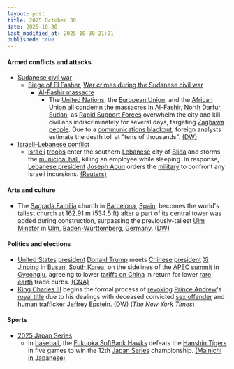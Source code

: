 ```yaml
---
layout: post
title: 2025 October 30
date: 2025-10-30
last_modified_at: 2025-10-30 21:01
published: true
---
```



#### Armed conflicts and attacks

* [Sudanese civil war](https://en.wikipedia.org/wiki/Sudanese_civil_war "Sudanese civil war")
  * [Siege of El Fasher](https://en.wikipedia.org/wiki/Siege_of_El_Fasher "Siege of El Fasher"), [War crimes during the Sudanese civil war](https://en.wikipedia.org/wiki/War_crimes_during_the_Sudanese_civil_war_%282023%E2%80%93present%29 "War crimes during the Sudanese civil war (2023–present)")
    * [Al-Fashir massacre](https://en.wikipedia.org/wiki/Al-Fashir_massacre "Al-Fashir massacre")
      * The [United Nations](https://en.wikipedia.org/wiki/United_Nations "United Nations"), the [European Union](https://en.wikipedia.org/wiki/European_Union "European Union"), and the [African Union](https://en.wikipedia.org/wiki/African_Union "African Union") all condemn the massacres in [Al-Fashir](https://en.wikipedia.org/wiki/Al-Fashir "Al-Fashir"), [North Darfur](https://en.wikipedia.org/wiki/North_Darfur "North Darfur"), [Sudan](https://en.wikipedia.org/wiki/Sudan "Sudan"), as [Rapid Support Forces](https://en.wikipedia.org/wiki/Rapid_Support_Forces "Rapid Support Forces") overwhelm the city and kill civilians indiscriminately for several days, targeting [Zaghawa people](https://en.wikipedia.org/wiki/Zaghawa_people "Zaghawa people"). Due to a [communications blackout](https://en.wikipedia.org/wiki/Communications_blackout "Communications blackout"), foreign analysts estimate the death toll at "tens of thousands". [(DW)](https://www.dw.com/en/sudan-un-condemns-atrocities-in-el-fasher/a-74555528)
* [Israeli–Lebanese conflict](https://en.wikipedia.org/wiki/Israeli%E2%80%93Lebanese_conflict "Israeli–Lebanese conflict")
  * [Israeli](https://en.wikipedia.org/wiki/Israel "Israel") [troops](https://en.wikipedia.org/wiki/Israel_Defense_Forces "Israel Defense Forces") enter the southern [Lebanese](https://en.wikipedia.org/wiki/Lebanon "Lebanon") city of [Blida](https://en.wikipedia.org/wiki/Blida%2C_Lebanon "Blida, Lebanon") and storms the [municipal hall](https://en.wikipedia.org/wiki/Town_hall "Town hall"), killing an employee while sleeping. In response, [Lebanese president](https://en.wikipedia.org/wiki/President_of_Lebanon "President of Lebanon") [Joseph Aoun](https://en.wikipedia.org/wiki/Joseph_Aoun "Joseph Aoun") orders the [military](https://en.wikipedia.org/wiki/Lebanese_Armed_Forces "Lebanese Armed Forces") to confront any Israeli incursions. [(Reuters)](https://www.reuters.com/world/middle-east/one-man-killed-israeli-incursion-into-south-lebanon-lebanese-state-media-says-2025-10-30/)

#### Arts and culture

* The [Sagrada Família](https://en.wikipedia.org/wiki/Sagrada_Fam%C3%ADlia "Sagrada Família") church in [Barcelona](https://en.wikipedia.org/wiki/Barcelona "Barcelona"), [Spain](https://en.wikipedia.org/wiki/Spain "Spain"), becomes the world's tallest church at 162.91 m (534.5 ft) after a part of its central tower was added during construction, surpassing the previously-tallest [Ulm Minster](https://en.wikipedia.org/wiki/Ulm_Minster "Ulm Minster") in [Ulm](https://en.wikipedia.org/wiki/Ulm "Ulm"), [Baden-Württemberg](https://en.wikipedia.org/wiki/Baden-W%C3%BCrttemberg "Baden-Württemberg"), [Germany](https://en.wikipedia.org/wiki/Germany "Germany"). [(DW)](https://www.dw.com/en/sagrada-familia-becomes-worlds-tallest-church/a-74561825)

#### Politics and elections

* [United States](https://en.wikipedia.org/wiki/United_States "United States") [president](https://en.wikipedia.org/wiki/President_of_the_United_States "President of the United States") [Donald Trump](https://en.wikipedia.org/wiki/Donald_Trump "Donald Trump") meets [Chinese](https://en.wikipedia.org/wiki/China "China") [president](https://en.wikipedia.org/wiki/President_of_China "President of China") [Xi Jinping](https://en.wikipedia.org/wiki/Xi_Jinping "Xi Jinping") in [Busan](https://en.wikipedia.org/wiki/Busan "Busan"), [South Korea](https://en.wikipedia.org/wiki/South_Korea "South Korea"), on the sidelines of the [APEC summit](https://en.wikipedia.org/wiki/APEC_South_Korea_2025 "APEC South Korea 2025") in [Gyeongju](https://en.wikipedia.org/wiki/Gyeongju "Gyeongju"), agreeing to lower [tariffs on China](https://en.wikipedia.org/wiki/Tariffs_in_the_second_Trump_administration "Tariffs in the second Trump administration") in return for lower [rare earth](https://en.wikipedia.org/wiki/Rare_earth_metals "Rare earth metals") trade curbs. [(CNA)](https://www.channelnewsasia.com/world/trump-xi-meeting-apec-summit-live-5429356)
* [King Charles III](https://en.wikipedia.org/wiki/King_Charles_III "King Charles III") begins the formal process of [revoking](https://en.wikipedia.org/wiki/Revocation "Revocation") [Prince Andrew](https://en.wikipedia.org/wiki/Prince_Andrew "Prince Andrew")'s [royal title](https://en.wikipedia.org/wiki/Imperial%2C_royal_and_noble_ranks "Imperial, royal and noble ranks") due to his dealings with deceased convicted [sex offender](https://en.wikipedia.org/wiki/Sex_offender "Sex offender") and [human trafficker](https://en.wikipedia.org/wiki/Human_trafficker "Human trafficker") [Jeffrey Epstein](https://en.wikipedia.org/wiki/Jeffrey_Epstein "Jeffrey Epstein"). [(DW)](https://www.dw.com/en/prince-andrew-stripped-of-royal-titles-and-residence/a-74562701) [(*The New York Times*)](https://www.nytimes.com/2025/10/30/world/europe/uk-prince-andrew-title.html)

#### Sports

* [2025 Japan Series](https://en.wikipedia.org/wiki/2025_Japan_Series "2025 Japan Series")
  * In [baseball](https://en.wikipedia.org/wiki/Baseball "Baseball"), the [Fukuoka SoftBank Hawks](https://en.wikipedia.org/wiki/Fukuoka_SoftBank_Hawks "Fukuoka SoftBank Hawks") defeats the [Hanshin Tigers](https://en.wikipedia.org/wiki/Hanshin_Tigers "Hanshin Tigers") in five games to win the 12th [Japan Series](https://en.wikipedia.org/wiki/Japan_Series "Japan Series") championship. [(Mainichi in Japanese)](https://mainichi.jp/articles/20251030/k00/00m/050/214000c)

